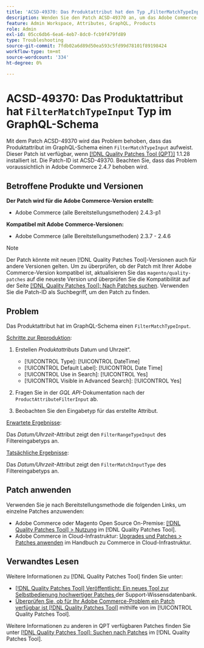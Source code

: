 ```yaml
---
title: 'ACSD-49370: Das Produktattribut hat den Typ „FilterMatchTypeInput“ im GraphQL-Schema'
description: Wenden Sie den Patch ACSD-49370 an, um das Adobe Commerce-Problem zu beheben, bei dem das Produktattribut im GraphQL-Schema den Typ „FilterMatchTypeInput“ aufweist.
feature: Admin Workspace, Attributes, GraphQL, Products
role: Admin
exl-id: 05cc6db6-6ea6-4eb7-8dc0-fcb9f479fd89
type: Troubleshooting
source-git-commit: 7fdb02a6d89d50ea593c5fd99d78101f89198424
workflow-type: tm+mt
source-wordcount: '334'
ht-degree: 0%

---
```


# ACSD-49370: Das Produktattribut hat `FilterMatchTypeInput` Typ im GraphQL-Schema

Mit dem Patch ACSD-49370 wird das Problem behoben, dass das Produktattribut im GraphQL-Schema einen `FilterMatchTypeInput` aufweist. Dieser Patch ist verfügbar, wenn [[!DNL Quality Patches Tool (QPT)]](https://experienceleague.adobe.com/en/docs/commerce-operations/tools/quality-patches-tool/quality-patches-tool-to-self-serve-quality-patches) 1.1.28 installiert ist. Die Patch-ID ist ACSD-49370. Beachten Sie, dass das Problem voraussichtlich in Adobe Commerce 2.4.7 behoben wird.

## Betroffene Produkte und Versionen

**Der Patch wird für die Adobe Commerce-Version erstellt:**

* Adobe Commerce (alle Bereitstellungsmethoden) 2.4.3-p1

**Kompatibel mit Adobe Commerce-Versionen:**

* Adobe Commerce (alle Bereitstellungsmethoden) 2.3.7 - 2.4.6

>[!NOTE]
>
>Der Patch könnte mit neuen [!DNL Quality Patches Tool]-Versionen auch für andere Versionen gelten. Um zu überprüfen, ob der Patch mit Ihrer Adobe Commerce-Version kompatibel ist, aktualisieren Sie das `magento/quality-patches` auf die neueste Version und überprüfen Sie die Kompatibilität auf der Seite [[!DNL Quality Patches Tool]: Nach Patches suchen](https://experienceleague.adobe.com/tools/commerce-quality-patches/index.html). Verwenden Sie die Patch-ID als Suchbegriff, um den Patch zu finden.

## Problem

Das Produktattribut hat im GraphQL-Schema einen `FilterMatchTypeInput`.

<u>Schritte zur Reproduktion</u>:

1. Erstellen *Produktattributs* Datum und Uhrzeit“.

   * [!UICONTROL Type]: [!UICONTROL DateTime]
   * [!UICONTROL Default Label]: [!UICONTROL Date Time]
   * [!UICONTROL Use in Search]: [!UICONTROL Yes]
   * [!UICONTROL Visible in Advanced Search]: [!UICONTROL Yes]

1. Fragen Sie in der *GQL API*-Dokumentation nach der `ProductAttributeFilterInput` ab.
1. Beobachten Sie den Eingabetyp für das erstellte Attribut.

<u>Erwartete Ergebnisse</u>:

Das *Datum/Uhrzeit*-Attribut zeigt den `FilterRangeTypeInput` des Filtereingabetyps an.

<u>Tatsächliche Ergebnisse</u>:

Das *Datum/Uhrzeit*-Attribut zeigt den `FilterMatchInputType` des Filtereingabetyps an.

## Patch anwenden

Verwenden Sie je nach Bereitstellungsmethode die folgenden Links, um einzelne Patches anzuwenden:

* Adobe Commerce oder Magento Open Source On-Premise: [[!DNL Quality Patches Tool] > Nutzung](/help/tools/quality-patches-tool/usage.md) im [!DNL Quality Patches Tool].
* Adobe Commerce in Cloud-Infrastruktur: [Upgrades und Patches > Patches anwenden](https://experienceleague.adobe.com/docs/commerce-cloud-service/user-guide/develop/upgrade/apply-patches.html) im Handbuch zu Commerce in Cloud-Infrastruktur.

## Verwandtes Lesen

Weitere Informationen zu [!DNL Quality Patches Tool] finden Sie unter:

* [[!DNL Quality Patches Tool] Veröffentlicht: Ein neues Tool zur Selbstbedienung hochwertiger Patches ](https://experienceleague.adobe.com/en/docs/commerce-operations/tools/quality-patches-tool/quality-patches-tool-to-self-serve-quality-patches) der Support-Wissensdatenbank.
* [Überprüfen Sie, ob für Ihr Adobe Commerce-Problem ein Patch verfügbar ist [!DNL Quality Patches Tool]](/help/tools/quality-patches-tool/patches-available-in-qpt/check-patch-for-magento-issue-with-magento-quality-patches.md) mithilfe von im [!UICONTROL Quality Patches Tool].


Weitere Informationen zu anderen in QPT verfügbaren Patches finden Sie unter [[!DNL Quality Patches Tool]: Suchen nach Patches](https://experienceleague.adobe.com/tools/commerce-quality-patches/index.html) im [!DNL Quality Patches Tool].
